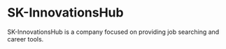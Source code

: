 # SK-InnovationsHub
SK-InnovationsHub is a company focused on providing job searching and career tools.
